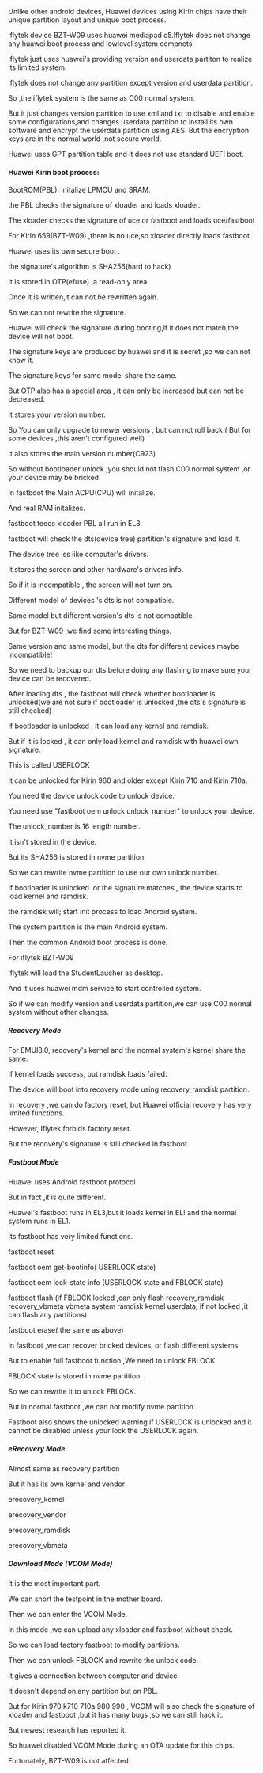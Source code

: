 Unlike other android devices,
Huawei devices using Kirin chips have their unique partition layout and unique boot process.

iflytek device BZT-W09 uses huawei mediapad c5.Iflytek does not change any huawei boot process and lowlevel system compnets.

iflytek just uses huawei's providing version and userdata partiton to realize its limited system.

iflytek does not change any partition except version and userdata partition.

So ,the iflytek system is the same as C00 normal system.

But it just changes version partition to use xml and txt to disable and enable some configurations,and changes userdata partition to install its own software and encrypt the userdata  partition
 using AES. But the encryption keys are in the normal world ,not secure world.
 
 Huawei uses GPT partition table and it does not use standard UEFI boot.
 
#### Huawei Kirin boot process:
  BootROM(PBL): initalize LPMCU and SRAM.
  
  the PBL checks the signature of xloader and loads xloader.
  
  The xloader checks the signature of uce or fastboot and loads uce/fastboot
  
  For Kirin 659(BZT-W09) ,there is no uce,so xloader directly loads fastboot.
  
  Huawei uses its own secure boot .
  
  the signature's algorithm is SHA256(hard to hack)
  
  It is stored in OTP(efuse) ,a read-only area.
  
  Once it is written,it can not be rewritten again.
  
  So we can not rewrite the signature.
  
  Huawei will check the signature during booting,if it does not match,the device will not boot.
  
  The signature keys are produced by huawei and it is secret ,so we can not know it.
  
  The signature keys for same model share the same.
  
  But OTP also has a special area , it can only be increased but can not be decreased.
  
  It stores your version number.
  
  So You can only upgrade to newer versions , but can not roll back ( But for some devices ,this aren't configured well)
  
  It also stores the main version number(C923)
  
  So without bootloader unlock ,you should not flash C00 normal system ,or your device may be bricked.
  
  In fastboot the Main ACPU(CPU) will initalize.
  
  And real RAM initalizes.
  
  fastboot teeos xloader PBL all run in EL3.
  
  fastboot will check the dts(device tree) partition's signature and load it.
  
  The device tree iss like computer's drivers.
  
  It stores the screen  and other hardware's drivers info.
  
  So if it is incompatible , the screen will not turn on.
  
  Different model of devices 's dts is not compatible.
  
  Same model but different version's dts is not compatible.
  
  But for BZT-W09 ,we find some interesting things.
  
  Same version and same model, but the dts for different devices maybe incompatible!
  
  So we need to backup our dts before doing any flashing to make sure your device can be recovered.
  
  After loading dts , the fastboot will check whether bootloader is unlocked(we are not sure if bootloader is unlocked ,the dts's signature is still checked)
  
  If bootloader is unlocked , it can load any kernel and ramdisk.
  
  But if it is locked , it can only load kernel and ramdisk with huawei own signature.
  
  This is called USERLOCK
  
  It can be unlocked for Kirin 960 and older except Kirin 710 and Kirin 710a.
  
  You need the device unlock code to unlock device.
  
  You need use "fastboot oem unlock unlock_number" to unlock  your device.
  
  The unlock_number is 16 length number.
  
  It isn't stored in the device.
  
  But its SHA256 is stored in nvme partition.
  
  So we can rewrite nvme partition to use our own unlock number.
  
  If bootloader is unlocked ,or the signature matches , the device starts to load kernel and ramdisk.
  
  the ramdisk will; start init process to load Android system.
  
  The system  partition is the main Android system.
  
  Then the common Android boot process is done.
  
  For iflytek BZT-W09
  
  iflytek will load the StudentLaucher as desktop.
  
  And it uses huawei mdm service to start controlled system.
  
  So if we can modify version and userdata partition,we can use C00 normal system without other changes.
  
  ##### Recovery Mode
  
  For EMUI8.0, recovery's kernel and the normal system's kernel share the same.
  
  If kernel loads success, but ramdisk loads failed.
  
  The device will boot into recovery mode using recovery_ramdisk partition.
  
  In recovery ,we can do factory reset, but  Huawei official recovery has very limited functions.
  
  However, Iflytek forbids factory reset.
  
  But the recovery's signature is still checked in fastboot.
  
  ##### Fastboot Mode
  
  Huawei uses Android fastboot protocol
  
  But in fact ,it is quite different.
  
  Huawei's fastboot runs in EL3,but it loads kernel in EL! and the normal system runs in EL1.
  
  Its fastboot has very limited functions.
  
  fastboot reset
  
  fastboot oem get-bootinfo( USERLOCK state)
  
  fastboot oem lock-state info (USERLOCK state and FBLOCK state)
  
  fastboot flash (if FBLOCK locked ,can only flash recovery_ramdisk recovery_vbmeta vbmeta system ramdisk kernel userdata, if not locked ,it can flash any partitions)
  
  fastboot erase( the same as above)
  
  
  In fastboot ,we can recover bricked devices, or  flash different systems.
  
  But to enable full fastboot function ,We need to unlock FBLOCK
  
  FBLOCK state is stored in nvme partition.
  
  So we can rewrite it to unlock FBLOCK.
  
  
  But in normal fastboot ,we can not modify nvme partition.
  
  
 Fastboot also shows the unlocked warning if USERLOCK is unlocked and it cannot be disabled unless your lock the USERLOCK again.
 
 ##### eRecovery Mode
 
 Almost same as recovery partition 
 
 But it has its own kernel and vendor 
 
 erecovery_kernel
 
 erecovery_vendor
 
 erecovery_ramdisk
 
 erecovery_vbmeta
 
 ##### Download Mode (VCOM Mode)
 
 It is the most important part.
 
 We can short the testpoint in the mother board.
 
 Then we can enter the VCOM Mode.
 
 In this mode ,we can upload any xloader and fastboot without check.
 
 So we can load factory fastboot to modify partitions.
 
 Then we can unlock FBLOCK and rewrite the unlock code.
 
 It gives a connection between computer and device.
 
 It doesn't depend on any partition but on PBL.
 
 But for Kirin 970 k710 710a 980 990 , VCOM will also check the signature of xloader and fastboot ,but it has many bugs ,so we can still hack it.
 
 But newest research has reported it.
 
 So huawei disabled VCOM Mode during an OTA update for this chips.
 
 Fortunately, BZT-W09 is not affected.
  
